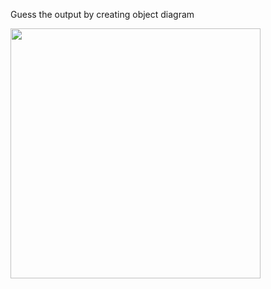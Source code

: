 Guess the output by creating object diagram

<img src='https://github.com/McLarenCollege/foundations_public/raw/main/images/object-diagram-hello-greeting.png' width=400 />
